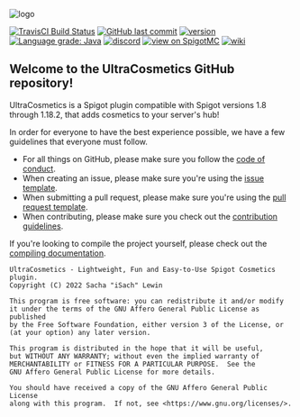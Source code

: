 ![logo](https://puu.sh/E6GuW/414e92c886.png)

[discord-invite]: https://discord.gg/PgSXZT37JV
[travis-link]: https://travis-ci.org/iSach/UltraCosmetics
[jenkins-link]: https://ci.isach.be/job/UltraCosmetics/lastSuccessfulBuild/
[wiki-link]: https://github.com/iSach/UltraCosmetics/wiki
[spigotmc-link]: https://www.spigotmc.org/resources/10905/

[![TravisCI Build Status](https://travis-ci.org/iSach/UltraCosmetics.svg?branch=master)][travis-link]
[![GitHub last commit](https://img.shields.io/github/last-commit/iSach/UltraCosmetics.svg)](https://github.com/iSach/UltraCosmetics/commits/master)
[![version](https://img.shields.io/github/release/iSach/UltraCosmetics.svg?colorB=1565C0)](https://github.com/iSach/UltraCosmetics/releases/latest)
[![Language grade: Java](https://img.shields.io/lgtm/grade/java/g/iSach/UltraCosmetics.svg?logo=lgtm&logoWidth=18)](https://lgtm.com/projects/g/iSach/UltraCosmetics/context:java)
[![discord](https://discordapp.com/api/guilds/185055040036143104/widget.png)][discord-invite]
[![view on SpigotMC](https://img.shields.io/badge/view%20on-spigotmc-orange.svg)][spigotmc-link]
[![wiki](https://img.shields.io/badge/go%20to-wiki-blue.svg)][wiki-link]

## Welcome to the UltraCosmetics GitHub repository!
UltraCosmetics is a Spigot plugin compatible with Spigot versions 1.8 through 1.18.2, that adds cosmetics to your server's hub!

In order for everyone to have the best experience possible, we have a few guidelines that everyone must follow.    
- For all things on GitHub, please make sure you follow the [code of conduct](CODE_OF_CONDUCT.md).
- When creating an issue, please make sure you're using the [issue template](ISSUE_TEMPLATE.md).
- When submitting a pull request, please make sure you're using the [pull request template](PULL_REQUEST_TEMPLATE.md).
- When contributing, please make sure you check out the [contribution guidelines](CONTRIBUTING.md).

If you're looking to compile the project yourself, please check out the [compiling documentation](COMPILING.md).

    UltraCosmetics - Lightweight, Fun and Easy-to-Use Spigot Cosmetics plugin.
    Copyright (C) 2022 Sacha "iSach" Lewin

    This program is free software: you can redistribute it and/or modify
    it under the terms of the GNU Affero General Public License as published
    by the Free Software Foundation, either version 3 of the License, or
    (at your option) any later version.

    This program is distributed in the hope that it will be useful,
    but WITHOUT ANY WARRANTY; without even the implied warranty of
    MERCHANTABILITY or FITNESS FOR A PARTICULAR PURPOSE.  See the
    GNU Affero General Public License for more details.

    You should have received a copy of the GNU Affero General Public License
    along with this program.  If not, see <https://www.gnu.org/licenses/>.
